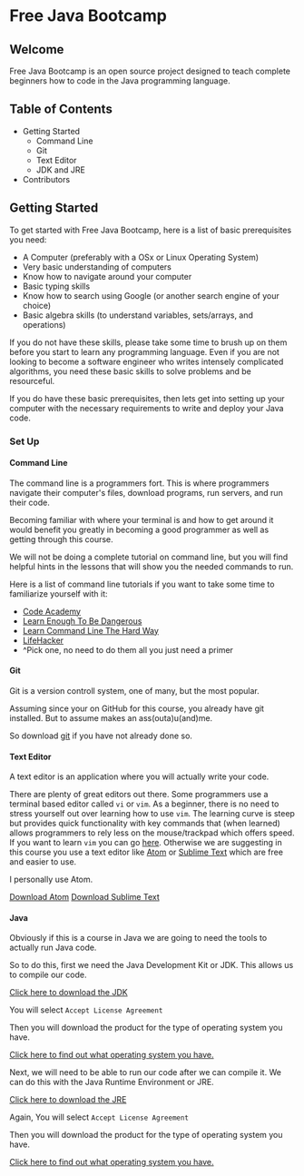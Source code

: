 # Free Java Bootcamp

## Welcome

Free Java Bootcamp is an open source project designed to teach complete beginners how to code in the Java programming language.

## Table of Contents

  - Getting Started
    * Command Line
    * Git
    * Text Editor
    * JDK and JRE
  - Contributors
  
## Getting Started

To get started with Free Java Bootcamp, here is a list of basic prerequisites you need:

  - A Computer (preferably with a OSx or Linux Operating System)
  - Very basic understanding of computers
  - Know how to navigate around your computer
  - Basic typing skills
  - Know how to search using Google (or another search engine of your choice)
  - Basic algebra skills (to understand variables, sets/arrays, and operations)
  
If you do not have these skills, please take some time to brush up on them before you start to learn any programming language. Even if you are not looking to become a software engineer who writes intensely complicated algorithms, you need these basic skills to solve problems and be resourceful.

If you do have these basic prerequisites, then lets get into setting up your computer with the necessary requirements to write and deploy your Java code.

### Set Up

#### Command Line

The command line is a programmers fort. This is where programmers navigate their computer's files, download programs, run servers, and run their code. 

Becoming familiar with where your terminal is and how to get around it would benefit you greatly in becoming a good programmer as well as getting through this course.

We will not be doing a complete tutorial on command line, but you will find helpful hints in the lessons that will show you the needed commands to run.

Here is a list of command line tutorials if you want to take some time to familiarize yourself with it:

  - [Code Academy](https://www.codecademy.com/learn/learn-the-command-line)
  - [Learn Enough To Be Dangerous](https://www.learnenough.com/command-line-tutorial)
  - [Learn Command Line The Hard Way](https://learncodethehardway.org/unix/)
  - [LifeHacker](http://lifehacker.com/5633909/who-needs-a-mouse-learn-to-use-the-command-line-for-almost-anything)
  - ^Pick one, no need to do them all you just need a primer
  
#### Git

Git is a version controll system, one of many, but the most popular. 

Assuming since your on GitHub for this course, you already have git installed. But to assume makes an ass(outa)u(and)me.

So download [git](https://git-scm.com/book/en/v2/Getting-Started-Installing-Git) if you have not already done so.

#### Text Editor

A text editor is an application where you will actually write your code.

There are plenty of great editors out there. Some programmers use a terminal based editor called `vi` or `vim`. As a beginner, there is no need to stress yourself out over learning how to use `vim`. The learning curve is steep but provides quick functionality with key commands that (when learned) allows programmers to rely less on the mouse/trackpad which offers speed. If you want to learn `vim` you can go [here](http://vim-adventures.com/). Otherwise we are suggesting in this course you use a text editor like [Atom](https://atom.io/) or [Sublime Text](https://www.sublimetext.com/3) which are free and easier to use.

I personally use Atom.

[Download Atom](https://atom.io/)
[Download Sublime Text](https://www.sublimetext.com/3)

#### Java

Obviously if this is a course in Java we are going to need the tools to actually run Java code.

So to do this, first we need the Java Development Kit or JDK. This allows us to compile our code.

[Click here to download the JDK](http://www.oracle.com/technetwork/java/javase/downloads/jdk8-downloads-2133151.html)

You will select `Accept License Agreement`

Then you will download the product for the type of operating system you have.

[Click here to find out what operating system you have.](http://support.hubris.net/knowledge_base/006.php)

Next, we will need to be able to run our code after we can compile it. We can do this with the Java Runtime Environment or JRE. 

[Click here to download the JRE](http://www.oracle.com/technetwork/java/javase/downloads/jre8-downloads-2133155.html)

Again, You will select `Accept License Agreement`

Then you will download the product for the type of operating system you have.

[Click here to find out what operating system you have.](http://support.hubris.net/knowledge_base/006.php)
